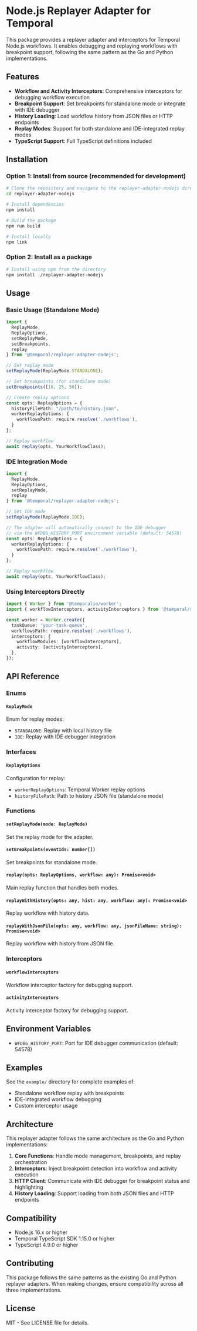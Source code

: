 # Node.js Replayer Adapter for Temporal

This package provides a replayer adapter and interceptors for Temporal Node.js workflows. It enables debugging and replaying workflows with breakpoint support, following the same pattern as the Go and Python implementations.

## Features

- **Workflow and Activity Interceptors**: Comprehensive interceptors for debugging workflow execution
- **Breakpoint Support**: Set breakpoints for standalone mode or integrate with IDE debugger
- **History Loading**: Load workflow history from JSON files or HTTP endpoints  
- **Replay Modes**: Support for both standalone and IDE-integrated replay modes
- **TypeScript Support**: Full TypeScript definitions included

## Installation

### Option 1: Install from source (recommended for development)

```bash
# Clone the repository and navigate to the replayer-adapter-nodejs directory
cd replayer-adapter-nodejs

# Install dependencies
npm install

# Build the package
npm run build

# Install locally
npm link
```

### Option 2: Install as a package

```bash
# Install using npm from the directory
npm install ./replayer-adapter-nodejs
```

## Usage

### Basic Usage (Standalone Mode)

```typescript
import {
  ReplayMode,
  ReplayOptions,
  setReplayMode,
  setBreakpoints,
  replay
} from '@temporal/replayer-adapter-nodejs';

// Set replay mode
setReplayMode(ReplayMode.STANDALONE);

// Set breakpoints (for standalone mode)
setBreakpoints([10, 25, 50]);

// Create replay options
const opts: ReplayOptions = {
  historyFilePath: "/path/to/history.json",
  workerReplayOptions: {
    workflowsPath: require.resolve('./workflows'),
  }
};

// Replay workflow
await replay(opts, YourWorkflowClass);
```

### IDE Integration Mode

```typescript
import {
  ReplayMode,
  ReplayOptions,
  setReplayMode,
  replay
} from '@temporal/replayer-adapter-nodejs';

// Set IDE mode
setReplayMode(ReplayMode.IDE);

// The adapter will automatically connect to the IDE debugger
// via the WFDBG_HISTORY_PORT environment variable (default: 54578)
const opts: ReplayOptions = {
  workerReplayOptions: {
    workflowsPath: require.resolve('./workflows'),
  }
};

// Replay workflow
await replay(opts, YourWorkflowClass);
```

### Using Interceptors Directly

```typescript
import { Worker } from '@temporalio/worker';
import { workflowInterceptors, activityInterceptors } from '@temporal/replayer-adapter-nodejs';

const worker = Worker.create({
  taskQueue: 'your-task-queue',
  workflowsPath: require.resolve('./workflows'),
  interceptors: {
    workflowModules: [workflowInterceptors],
    activity: [activityInterceptors],
  },
});
```

## API Reference

### Enums

#### `ReplayMode`
Enum for replay modes:
- `STANDALONE`: Replay with local history file
- `IDE`: Replay with IDE debugger integration

### Interfaces

#### `ReplayOptions`
Configuration for replay:
- `workerReplayOptions`: Temporal Worker replay options
- `historyFilePath`: Path to history JSON file (standalone mode)

### Functions

#### `setReplayMode(mode: ReplayMode)`
Set the replay mode for the adapter.

#### `setBreakpoints(eventIds: number[])`
Set breakpoints for standalone mode.

#### `replay(opts: ReplayOptions, workflow: any): Promise<void>`
Main replay function that handles both modes.

#### `replayWithHistory(opts: any, hist: any, workflow: any): Promise<void>`
Replay workflow with history data.

#### `replayWithJsonFile(opts: any, workflow: any, jsonFileName: string): Promise<void>`
Replay workflow with history from JSON file.

### Interceptors

#### `workflowInterceptors`
Workflow interceptor factory for debugging support.

#### `activityInterceptors`
Activity interceptor factory for debugging support.

## Environment Variables

- `WFDBG_HISTORY_PORT`: Port for IDE debugger communication (default: 54578)

## Examples

See the `example/` directory for complete examples of:
- Standalone workflow replay with breakpoints
- IDE-integrated workflow debugging
- Custom interceptor usage

## Architecture

This replayer adapter follows the same architecture as the Go and Python implementations:

1. **Core Functions**: Handle mode management, breakpoints, and replay orchestration
2. **Interceptors**: Inject breakpoint detection into workflow and activity execution
3. **HTTP Client**: Communicate with IDE debugger for breakpoint status and highlighting
4. **History Loading**: Support loading from both JSON files and HTTP endpoints

## Compatibility

- Node.js 16.x or higher
- Temporal TypeScript SDK 1.15.0 or higher
- TypeScript 4.9.0 or higher

## Contributing

This package follows the same patterns as the existing Go and Python replayer adapters. When making changes, ensure compatibility across all three implementations.

## License

MIT - See LICENSE file for details. 